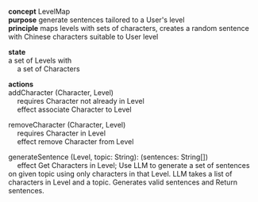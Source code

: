 **concept** LevelMap  
**purpose** generate sentences tailored to a User's level  
**principle** maps levels with sets of characters, creates a random sentence with Chinese characters suitable to User level  

**state**    
a set of Levels with  
  &emsp; a set of Characters  

**actions**  
addCharacter (Character, Level)  
  &emsp; requires Character not already in Level  
  &emsp; effect associate Character to Level  

removeCharacter (Character, Level)  
  &emsp; requires Character in Level  
  &emsp; effect remove Character from Level  

generateSentence (Level, topic: String): (sentences: String[])  
  &emsp; effect Get Characters in Level; Use LLM to generate a set of sentences on given topic using only characters in that Level. LLM takes a list of characters in Level and a topic. Generates valid sentences and Return sentences.

